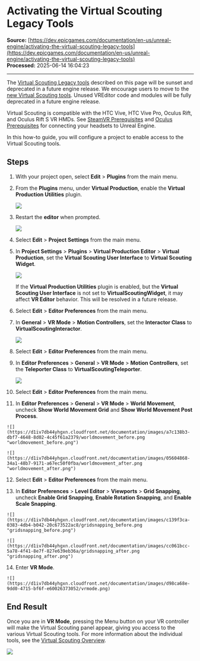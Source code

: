 # Activating the Virtual Scouting Legacy Tools

**Source:** [https://dev.epicgames.com/documentation/en-us/unreal-engine/activating-the-virtual-scouting-legacy-tools](https://dev.epicgames.com/documentation/en-us/unreal-engine/activating-the-virtual-scouting-legacy-tools)  
**Processed:** 2025-06-14 16:04:23

---

The [Virtual Scouting Legacy tools](/documentation/en-us/unreal-engine/virtual-scouting-legacy-tools) described on this page will be sunset and deprecated in a future engine release. We encourage users to move to the [new Virtual Scouting tools](/documentation/en-us/unreal-engine/virtual-scouting-in-unreal-engine). Unused VREditor code and modules will be fully deprecated in a future engine release.

Virtual Scouting is compatible with the HTC Vive, HTC Vive Pro, Oculus Rift, and Oculus Rift S VR HMDs. See [SteamVR Prerequisites](/documentation/en-us/unreal-engine/steamvr-prerequisites-in-unreal-engine) and [Oculus Prerequisites](/documentation/en-us/unreal-engine/oculus-prerequisites-in-unreal-engine) for connecting your headsets to Unreal Engine.

In this how-to guide, you will configure a project to enable access to the Virtual Scouting tools.

## Steps

1.  With your project open, select **Edit** > **Plugins** from the main menu.
    
2.  From the **Plugins** menu, under **Virtual Production**, enable the **Virtual Production Utilities** plugin.
    
    ![](https://d1iv7db44yhgxn.cloudfront.net/documentation/images/b1bd106b-5128-4d83-a067-1f8a3569930a/virtualproductionutilities_enable.png)
3.  Restart the **editor** when prompted.
    
    ![](https://d1iv7db44yhgxn.cloudfront.net/documentation/images/2cb37754-4bb0-4e33-9caf-7d36ec73ce03/virtualproductionutilities_restart.png)
4.  Select **Edit** > **Project Settings** from the main menu.
    
5.  In **Project Settings** > **Plugins** > **Virtual Production Editor** > **Virtual Production**, set the **Virtual Scouting User Interface** to **Virtual Scouting Widget**.
    
    ![](https://d1iv7db44yhgxn.cloudfront.net/documentation/images/b137b7aa-ec9c-406a-8bf0-86db8d8a5b44/virtualscoutingwidget.png)
    
    If the **Virtual Production Utilities** plugin is enabled, but the **Virtual Scouting User Interface** is not set to **VirtualScoutingWidget**, it may affect **VR Editor** behavior. This will be resolved in a future release.
    
6.  Select **Edit** > **Editor Preferences** from the main menu.
    
7.  In **General** > **VR Mode** > **Motion Controllers**, set the **Interactor Class** to **VirtualScoutingInteractor**.
    
    ![](https://d1iv7db44yhgxn.cloudfront.net/documentation/images/1b8869e0-66e6-4bc9-9289-bccbfa5d09f1/vrmode_interactorclass.png)
8.  Select **Edit** > **Editor Preferences** from the main menu.
    
9.  In **Editor Preferences** > **General** > **VR Mode** > **Motion Controllers**, set the **Teleporter Class** to **VirtualScoutingTeleporter**.
    
    ![](https://d1iv7db44yhgxn.cloudfront.net/documentation/images/460b0eb5-6513-4684-aa81-d5b89b2f776e/vrmode_teleporterclass.png)
10.  Select **Edit** > **Editor Preferences** from the main menu.
    
11.  In **Editor Preferences** > **General** > **VR Mode** > **World Movement**, uncheck **Show World Movement Grid** and **Show World Movement Post Process**.
    
    ![](https://d1iv7db44yhgxn.cloudfront.net/documentation/images/a7c138b3-dbf7-4648-8d02-4c45f61a2379/worldmovement_before.png "worldmovement_before.png")
    
    ![](https://d1iv7db44yhgxn.cloudfront.net/documentation/images/05604868-34a1-48b7-9171-a67ec50f0fba/worldmovement_after.png "worldmovement_after.png")
    
12.  Select **Edit** > **Editor Preferences** from the main menu.
    
13.  In **Editor Preferences** > **Level Editor** > **Viewports** > **Grid Snapping**, uncheck **Enable Grid Snapping**, **Enable Rotation Snapping**, and **Enable Scale Snapping**.
    
    ![](https://d1iv7db44yhgxn.cloudfront.net/documentation/images/c139f3ca-0383-4db4-b042-20c673522ac8/gridsnapping_before.png "gridsnapping_before.png")
    
    ![](https://d1iv7db44yhgxn.cloudfront.net/documentation/images/cc061bcc-5a78-4f41-8e7f-827e639eb36a/gridsnapping_after.png "gridsnapping_after.png")
    
14.  Enter **VR Mode**.
    
    ![](https://d1iv7db44yhgxn.cloudfront.net/documentation/images/d98ca68e-9dd0-4715-bf6f-e60026373052/vrmode.png)

## End Result

Once you are in **VR Mode**, pressing the Menu button on your VR controller will make the Virtual Scouting panel appear, giving you access to the various Virtual Scouting tools. For more information about the individual tools, see the [Virtual Scouting Overview](/documentation/en-us/unreal-engine/virtual-scouting-legacy-overview).

![](https://d1iv7db44yhgxn.cloudfront.net/documentation/images/b64a54cd-0d3f-470c-9a8d-4edae3e11823/menus.png)